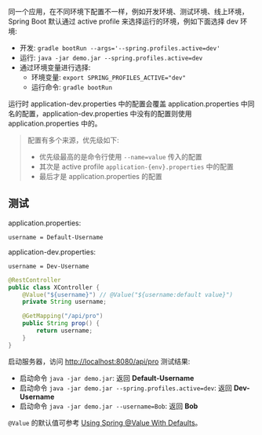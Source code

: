 同一个应用，在不同环境下配置不一样，例如开发环境、测试环境、线上环境，Spring Boot 默认通过 active profile 来选择运行的环境，例如下面选择 dev 环境:

* 开发: `gradle bootRun --args='--spring.profiles.active=dev'`
* 运行: `java -jar demo.jar --spring.profiles.active=dev`
* 通过环境变量进行选择:
  * 环境变量: `export SPRING_PROFILES_ACTIVE="dev"`
  * 运行命令: `gradle bootRun`

运行时 application-dev.properties 中的配置会覆盖 application.properties 中同名的配置，application-dev.properties 中没有的配置则使用 application.properties 中的。

> 配置有多个来源，优先级如下:
>
> * 优先级最高的是命令行使用 `--name=value` 传入的配置
> * 其次是 active profile `application-{env}.properties` 中的配置
> * 最后才是 application.properties 的配置

## 测试

application.properties:

```
username = Default-Username
```

application-dev.properties:

```
username = Dev-Username
```

```java
@RestController
public class XController {
    @Value("${username}") // @Value("${username:default value}")
    private String username;

    @GetMapping("/api/pro")
    public String prop() {
        return username;
    }
}
```

启动服务器，访问 <http://localhost:8080/api/pro> 测试结果:

* 启动命令 `java -jar demo.jar`: 返回 **Default-Username**
* 启动命令 `java -jar demo.jar --spring.profiles.active=dev`: 返回 **Dev-Username**
* 启动命令 `java -jar demo.jar --username=Bob`: 返回 **Bob**

`@Value` 的默认值可参考 [Using Spring @Value With Defaults](https://www.baeldung.com/spring-value-defaults)。
